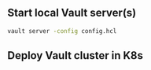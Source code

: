 ## Start local Vault server(s)
```bash
vault server -config config.hcl
```

## Deploy Vault cluster in K8s
```bash
```
